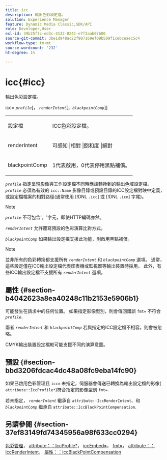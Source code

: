 ```yaml
---
title: icc
description: 輸出色彩設定檔。
solution: Experience Manager
feature: Dynamic Media Classic,SDK/API
role: Developer,User
exl-id: 39b25f7c-ed3c-4132-8241-e7f3aab07b00
source-git-commit: 3be1d948ac22f907169ef09b509f1cebceaec5c4
workflow-type: tm+mt
source-wordcount: '232'
ht-degree: 1%

---
```


# icc{#icc}

輸出色彩設定檔。

icc= *`profile`*[， *`renderIntent`*[，*`blackpointComp`*]]

<table id="simpletable_DF1914FD351E4F2BA61372A52F0CFFBF"> 
 <tr class="strow"> 
  <td class="stentry"> <p><span class="codeph"> <span class="varname"> 設定檔</span></span> </p></td> 
  <td class="stentry"> <p>ICC色彩設定檔。 </p></td> 
 </tr> 
 <tr class="strow"> 
  <td class="stentry"> <p><span class="codeph"> <span class="varname"> renderIntent </span> </span> </p></td> 
  <td class="stentry"> <p>可感知 |相對 |飽和度 |絕對 </p></td> 
 </tr> 
 <tr class="strow"> 
  <td class="stentry"> <p><span class="codeph"> <span class="varname"> blackpointComp</span> </span> </p></td> 
  <td class="stentry"> <p>1代表啟用，0代表停用黑點補償。 </p></td> 
 </tr> 
</table>

*`profile`* 指定呈現影像與工作設定檔不同時應該轉換到的輸出色域設定檔。 *`profile`* 必須為有效的 `icc::Name` 影像目錄或預設目錄的ICC設定檔對映中定義，或設定檔檔案的相對路徑(通常使用 [!DNL `.icc`] 或 [!DNL `.icm`] 字尾)。

>[!NOTE]
>
>*`profile`* 不可包含&#39;，&#39;字元，即使HTTP編碼亦然。

*`renderIntent`* 允許覆寫預設的色彩演算比對方式。

*`blackpointComp`* 如果輸出設定檔支援此功能，則啟用黑點補償。

>[!NOTE]
>
>並非所有的色彩轉換都支援所有 *`renderIntent`* 和 *`blackpointComp`* 選項。 通常，這些設定僅在ICC輸出設定檔代表印表機或監視器等輸出裝置時採用。 此外，有些ICC輸出設定檔不支援所有 *`renderIntent`* 選項。

## 屬性 {#section-b4042623a8ea40248c11b2153e5906b1}

可能發生在請求中的任何位置。 如果指定影像型別，則會傳回錯誤 `fmt=` 不符合 *`profile`*.

兩者 *`renderIntent`* 和 *`blackpointComp`* 若與指定的ICC設定檔不相容，則會被忽略。

CMYK輸出裝置設定檔較可能支援不同的演算意圖。

## 預設 {#section-bbd3206fdcac4dc48a08fc9eba14fc90}

如果已啟用色彩管理且 `icc=` 未指定，伺服器會傳送已轉換為輸出設定檔的影像( `attribute::IccProfile*`)符合指定的影像型別 `fmt=`.

若未指定， *`renderIntent`* 繼承自 `attribute::IccRenderIntent`、和 *`blackpointComp`* 繼承自 `attribute::IccBlackPointCompensation`.

## 另請參閱 {#section-37ef83149fd74345956a98f633cc0294}

[色彩管理](../../../../../ir-api/http-protocol/image-rendering-api-ref/c-ir-http-protocol-ref/c-ir-http-protocol-syntax-and-features/c-ir-color-management.md#concept-7bac7c2c41be42c1b301eae80abe6b8d)， [attribute：：IccProfile*](../../../../../ir-api/material-cat/image-rendering-api-ref/c-ir-material-catalog/c-ir-attributes-reference/r-ir-iccprofilecmyk.md#reference-55aead2d924847ffbd1be4c46add7127)， [iccEmbed=](../../../../../ir-api/http-protocol/image-rendering-api-ref/c-ir-http-protocol-ref/c-ir-http-protocol-command-reference/r-ir-iccembed.md#reference-47a433138c7c4b29b9b29871b2491a7f)， [fmt=](../../../../../ir-api/http-protocol/image-rendering-api-ref/c-ir-http-protocol-ref/c-ir-http-protocol-command-reference/r-ir-fmt.md#reference-4c743f67d56b47c5b774fcc900ff758c)， [attribute：：IccRenderIntent](../../../../../ir-api/material-cat/image-rendering-api-ref/c-ir-material-catalog/c-ir-attributes-reference/r-ir-iccrenderintent.md#reference-3b80b7a4c25545a593c5076f318b5c40)， [屬性：：IccBlackPointCompensation](../../../../../ir-api/material-cat/image-rendering-api-ref/c-ir-material-catalog/c-ir-attributes-reference/r-ir-iccblackpointcompensation.md#reference-d939b0cdf6564baaa88deb1059e3b7f0)
